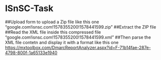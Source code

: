 # ISnSC-Task
##Upload form to upload a Zip file like this one “google.com!isnsc.com!1578355200!1578441599.zip”
##Extract the ZIP file
##Read the XML file inside this compressed file “google.com!isnsc.com!1578355200!1578441599.xml”
##Then parse the XML file contetn and display it with a format like this one https://mxtoolbox.com/DmarcReportAnalyzer.aspx?id=F-71b14fae-287e-4798-800f-1a65133e1940
